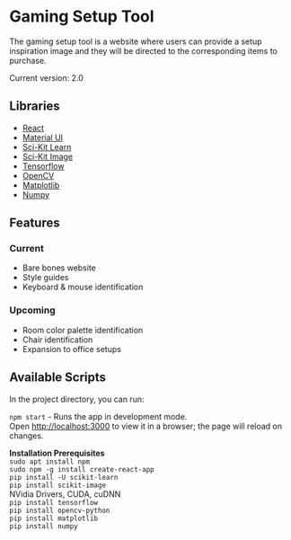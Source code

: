 # Gaming Setup Tool
The gaming setup tool is a website where users can provide a setup inspiration image and they will be directed to the corresponding items to purchase. 

Current version: 2.0

## Libraries
- [React](https://react.dev)
- [Material UI](https://mui.com)
- [Sci-Kit Learn](https://scikit-learn.org/stable/install.html)
- [Sci-Kit Image](https://scikit-image.org/)
- [Tensorflow](https://www.tensorflow.org/)
- [OpenCV](https://docs.opencv.org/3.4/d6/d00/tutorial_py_root.html)
- [Matplotlib](https://matplotlib.org/)
- [Numpy](https://numpy.org/)

## Features
### Current
- Bare bones website
- Style guides
- Keyboard & mouse identification
### Upcoming
- Room color palette identification
- Chair identification
- Expansion to office setups

## Available Scripts

In the project directory, you can run:

`npm start` - Runs the app in development mode. \
Open [http://localhost:3000](http://localhost:3000) to view it in a browser; the page will reload on changes.

**Installation Prerequisites** \
`sudo apt install npm` \
`sudo npm -g install create-react-app` \
`pip install -U scikit-learn` \
`pip install scikit-image` \
NVidia Drivers, CUDA, cuDNN \
`pip install tensorflow` \
`pip install opencv-python` \
`pip install matplotlib` \
`pip install numpy`
